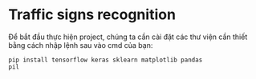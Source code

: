 # Traffic signs recognition

Để bắt đầu thực hiện project, chúng ta cần cài đặt các thư viện cần thiết bằng cách nhập lệnh sau vào cmd của bạn:

<code>pip install tensorflow keras sklearn matplotlib pandas pil</code>

